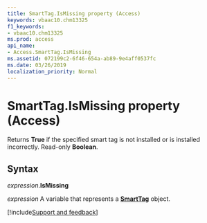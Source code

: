 ```yaml
---
title: SmartTag.IsMissing property (Access)
keywords: vbaac10.chm13325
f1_keywords:
- vbaac10.chm13325
ms.prod: access
api_name:
- Access.SmartTag.IsMissing
ms.assetid: 072199c2-6f46-654a-ab89-9e4aff0537fc
ms.date: 03/26/2019
localization_priority: Normal
---
```



# SmartTag.IsMissing property (Access)

Returns **True** if the specified smart tag is not installed or is installed incorrectly. Read-only **Boolean**.


## Syntax

_expression_.**IsMissing**

_expression_ A variable that represents a **[SmartTag](Access.SmartTag.md)** object.




[!include[Support and feedback](~/includes/feedback-boilerplate.md)]